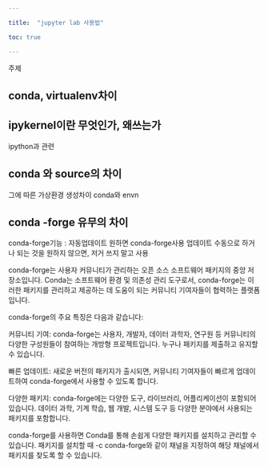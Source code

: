 ```yaml
---

title:  "jupyter lab 사용법"

toc: true

---
```


주제
## conda, virtualenv차이



## ipykernel이란 무엇인가, 왜쓰는가

ipython과 관련 


## conda 와 source의 차이

그에 따른 가상환경 생성차이
conda와 envn


## conda -forge 유무의 차이

conda-forge기능
: 자동업데이트 원하면 conda-forge사용
업데이트 수동으로 하거나 되는 것을 원하지 않으면, 저거 쓰지 말고 사용


conda-forge는 사용자 커뮤니티가 관리하는 오픈 소스 소프트웨어 패키지의 중앙 저장소입니다. Conda는 소프트웨어 환경 및 의존성 관리 도구로서, conda-forge는 이러한 패키지를 관리하고 제공하는 데 도움이 되는 커뮤니티 기여자들이 협력하는 플랫폼입니다.

conda-forge의 주요 특징은 다음과 같습니다:

커뮤니티 기여: conda-forge는 사용자, 개발자, 데이터 과학자, 연구원 등 커뮤니티의 다양한 구성원들이 참여하는 개방형 프로젝트입니다. 누구나 패키지를 제출하고 유지할 수 있습니다.

빠른 업데이트: 새로운 버전의 패키지가 출시되면, 커뮤니티 기여자들이 빠르게 업데이트하여 conda-forge에서 사용할 수 있도록 합니다.

다양한 패키지: conda-forge에는 다양한 도구, 라이브러리, 어플리케이션이 포함되어 있습니다. 데이터 과학, 기계 학습, 웹 개발, 시스템 도구 등 다양한 분야에서 사용되는 패키지를 포함합니다.

conda-forge를 사용하면 Conda를 통해 손쉽게 다양한 패키지를 설치하고 관리할 수 있습니다. 패키지를 설치할 때 -c conda-forge와 같이 채널을 지정하여 해당 채널에서 패키지를 찾도록 할 수 있습니다.